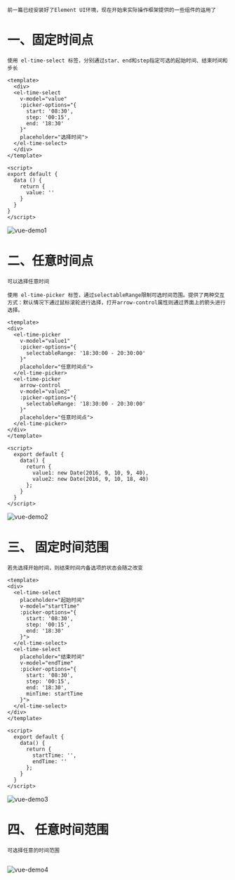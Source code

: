     前一篇已经安装好了Element UI环境，现在开始来实际操作框架提供的一些组件的运用了

# 一、固定时间点
```
使用 el-time-select 标签，分别通过star、end和step指定可选的起始时间、结束时间和步长
```
```
<template>
  <div>
  <el-time-select
    v-model="value"
    :picker-options="{
      start: '08:30',
      step: '00:15',
      end: '18:30'
    }"
    placeholder="选择时间">
  </el-time-select>
  </div>
</template>

<script>
export default {
  data () {
    return {
      value: ''
    }
  }
}
</script>
```
  ![vue-demo1](https://github.com/Lancger/study_new/blob/master/vue/images/picker-time1.png)

# 二、任意时间点
```
可以选择任意时间

使用 el-time-picker 标签，通过selectableRange限制可选时间范围。提供了两种交互方式：默认情况下通过鼠标滚轮进行选择，打开arrow-control属性则通过界面上的箭头进行选择。

```
```
<template>
<div>
  <el-time-picker
    v-model="value1"
    :picker-options="{
      selectableRange: '18:30:00 - 20:30:00'
    }"
    placeholder="任意时间点">
  </el-time-picker>
  <el-time-picker
    arrow-control
    v-model="value2"
    :picker-options="{
      selectableRange: '18:30:00 - 20:30:00'
    }"
    placeholder="任意时间点">
  </el-time-picker>
</div>
</template>

<script>
  export default {
    data() {
      return {
        value1: new Date(2016, 9, 10, 9, 40),
        value2: new Date(2016, 9, 10, 18, 40)
      };
    }
  }
</script>
```
  ![vue-demo2](https://github.com/Lancger/study_new/blob/master/vue/images/picker-time2.png)

# 三、 固定时间范围
```
若先选择开始时间，则结束时间内备选项的状态会随之改变
```

```
<template>
<div>
  <el-time-select
    placeholder="起始时间"
    v-model="startTime"
    :picker-options="{
      start: '08:30',
      step: '00:15',
      end: '18:30'
    }">
  </el-time-select>
  <el-time-select
    placeholder="结束时间"
    v-model="endTime"
    :picker-options="{
      start: '08:30',
      step: '00:15',
      end: '18:30',
      minTime: startTime
    }">
  </el-time-select>
</div>
</template>

<script>
  export default {
    data() {
      return {
        startTime: '',
        endTime: ''
      };
    }
  }
</script>
```
  ![vue-demo3](https://github.com/Lancger/study_new/blob/master/vue/images/picker-time3.png)


# 四、 任意时间范围
```
可选择任意的时间范围
```

```

```
  ![vue-demo4](https://github.com/Lancger/study_new/blob/master/vue/images/picker-time4.png)

